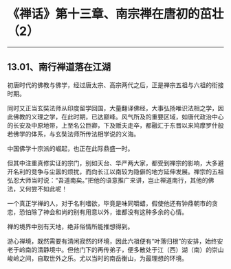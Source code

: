 # 《禅话》第十三章、南宗禅在唐初的茁壮（2）

------

## 13.01、南行禅道落在江湖

初唐时代的佛教与佛学，经过唐太宗、高宗两代之后，正是禅宗五祖与六祖的衔接时期。

同时又正当玄奘法师从印度留学回国，大量翻译佛经，大事弘扬唯识法相之学，因此佛教的义理之学，在此时期，已达巅峰。风气所及的重要区域，如唐代政治中心的长安及中原地带，上至名公巨卿，下及贩夫走卒，都融汇于东晋以来鸠摩罗什般若佛学的体系，与玄奘法师所传法相学说的义海。

中国佛学十宗派的崛起，也正在此际鼎盛一时。

但其中注重真修实证的宗门，别如天台、华严两大家，都受到禅宗的影响，大多避开名利的竞争与尘嚣的烦扰，而向长江以南较为隐僻的地方延伸发展。禅宗的五祖弘忍大师当时说：“吾道南矣。”把他的语意推广来讲，岂止禅道南行，其他的佛法，又何尝不如此呢！

一个真正学禅的人，对于名利嗜欲，毕竟是味同嚼蜡，假使他还有钟鼎朝市的贪恋，恐怕除了神会和尚的别有用意以外，谁都没有这种多余的心情。

禅的境界中别有天地，绝非俗情所能推想得到。

游心禅境，既然需要有清闲寂然的环境，因此六祖便有“叶落归根”的安排，始终安老于岭南的清静境中。但他门下的再传弟子，便多散处于江（西）湖（南）的崇山峻岭之间，自取世外之乐。尤以当时的南岳衡山，为最理想的环境。
